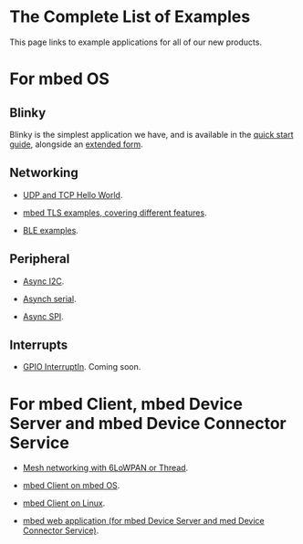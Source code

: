 # The Complete List of Examples

This page links to example applications for all of our new products.

# For mbed OS

## Blinky

Blinky is the simplest application we have, and is available in the [quick start guide](FirstProjectmbedOS.md), alongside an [extended form](Extended_LED.md).

## Networking

* [UDP and TCP Hello World](https://github.com/ARMmbed/mbed-example-network).
 
* [mbed TLS examples, covering different features](https://github.com/ARMmbed/mbedtls).

* [BLE examples](https://github.com/ARMmbed/ble-examples).

## Peripheral 

* [Async I2C](https://github.com/ARMmbed/example-asynch-i2c).

* [Asynch serial](https://github.com/ARMmbed/example-asynch-serial).

* [Async SPI](https://github.com/ARMmbed/example-asynch-spi).

## Interrupts

* [GPIO InterruptIn](https://github.com/ARMmbed/example-mbedos-interruptin). Coming soon.

# For mbed Client, mbed Device Server and mbed Device Connector Service

* [Mesh networking with 6LoWPAN or Thread](https://github.com/ARMmbed/mbed-client-example-6lowpan).

* [mbed Client on mbed OS](https://github.com/ARMmbed/mbed-client-examples).

* [mbed Client on Linux](https://github.com/ARMmbed/mbed-client-linux-example).

* [mbed web application (for mbed Device Server and med Device Connector Service)](https://github.com/ARMmbed/mbed-webapp-example).
